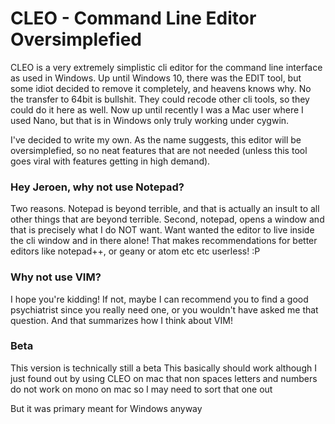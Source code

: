 # CLEO - Command Line Editor Oversimplefied

CLEO is a very extremely simplistic cli editor for the command line interface as used in Windows.
Up until Windows 10, there was the EDIT tool, but some idiot decided to remove it completely, and heavens knows why. No the transfer to 64bit is bullshit. They could recode other cli tools, so they could do it here as well.
Now up until recently I was a Mac user where I used Nano, but that is in Windows only truly working under cygwin.

I've decided to write my own. As the name suggests, this editor will be oversimplefied, so no neat features that are not needed (unless this tool goes viral with features getting in high demand).

### Hey Jeroen, why not use Notepad?

Two reasons. Notepad is beyond terrible, and that is actually an insult to all other things that are beyond terrible.
Second, notepad, opens a window and that is precisely what I do NOT want. Want wanted the editor to live inside the cli window and in there alone! That makes recommendations for better editors like notepad++, or geany or atom etc etc userless! :P

### Why not use VIM?

I hope you're kidding! If not, maybe I can recommend you to find a good psychiatrist since you really need one, or you wouldn't have asked me that question. And that summarizes how I think about VIM!

### Beta

This version is technically still a beta
This basically should work   although I just found out by using CLEO on mac that non spaces letters and numbers do not work on mono on mac so I may need to sort that one out

But it was primary meant for Windows anyway